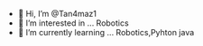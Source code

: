 - 👋 Hi, I’m @Tan4maz1
- 👀 I’m interested in ... Robotics
- 🌱 I’m currently learning ... Robotics,Pyhton java
<!---
--->
